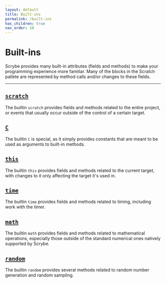```yaml
---
layout: default
title: Built-ins
permalink: /built-ins
has_children: true
nav_order: 10
---
```


# Built-ins

Scrybe provides many built-in attributes (fields and methods) to make your programming experience more familiar. Many of the blocks in the Scratch pallete are represented by method calls and/or changes to these fields.

<hr>

## [`scratch`](/built-ins/scratch)

The builtin `scratch` provides fields and methods related to the entire project, or events that usually occur outside of the control of a certain target.

## [`C`](/built-ins/c)

The builtin `C` is special, as it simply provides constants that are meant to be used as arguments to built-in methods.

## [`this`](/built-ins/this)

The builtin `this` provides fields and methods related to the current target, with changes to it only affecting the target it's used in.

## [`time`](/built-ins/time)

The builtin `time` provides fields and methods related to timing, including work with the timer.

## [`math`](/built-ins/math)

The builtin `math` provides fields and methods related to mathematical operations, especially those outside of the standard numerical ones natively supported by Scrybe.

## [`random`](/built-ins/random)

The builtin `random` provides several methods related to random number generation and random sampling.
